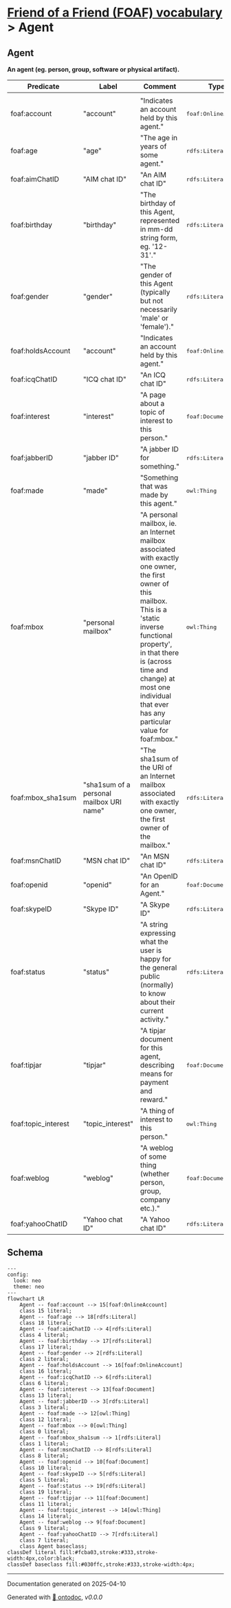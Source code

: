 # [Friend of a Friend (FOAF) vocabulary](../homepage.md) > Agent

## Agent

**An agent (eg. person, group, software or physical artifact).**

| Predicate                        | Label                            | Comment                              | Type |
| -------------------------------- | -------------------------------- | ------------------------------------ | ---- |
|   |
| foaf:account             | "account" | "Indicates an account held by this agent." |<kbd>foaf:OnlineAccount</kbd> |   |
| foaf:age             | "age" | "The age in years of some agent." |<kbd>rdfs:Literal</kbd> |   |
| foaf:aimChatID             | "AIM chat ID" | "An AIM chat ID" |<kbd>rdfs:Literal</kbd> |   |
| foaf:birthday             | "birthday" | "The birthday of this Agent, represented in mm-dd string form, eg. '12-31'." |<kbd>rdfs:Literal</kbd> |   |
| foaf:gender             | "gender" | "The gender of this Agent (typically but not necessarily 'male' or 'female')." |<kbd>rdfs:Literal</kbd> |   |
| foaf:holdsAccount             | "account" | "Indicates an account held by this agent." |<kbd>foaf:OnlineAccount</kbd> |   |
| foaf:icqChatID             | "ICQ chat ID" | "An ICQ chat ID" |<kbd>rdfs:Literal</kbd> |   |
| foaf:interest             | "interest" | "A page about a topic of interest to this person." |<kbd>foaf:Document</kbd> |   |
| foaf:jabberID             | "jabber ID" | "A jabber ID for something." |<kbd>rdfs:Literal</kbd> |   |
| foaf:made             | "made" | "Something that was made by this agent." |<kbd>owl:Thing</kbd> |   |
| foaf:mbox             | "personal mailbox" | "A  personal mailbox, ie. an Internet mailbox associated with exactly one owner, the first owner of this mailbox. This is a 'static inverse functional property', in that  there is (across time and change) at most one individual that ever has any particular value for foaf:mbox." |<kbd>owl:Thing</kbd> |   |
| foaf:mbox_sha1sum             | "sha1sum of a personal mailbox URI name" | "The sha1sum of the URI of an Internet mailbox associated with exactly one owner, the  first owner of the mailbox." |<kbd>rdfs:Literal</kbd> |   |
| foaf:msnChatID             | "MSN chat ID" | "An MSN chat ID" |<kbd>rdfs:Literal</kbd> |   |
| foaf:openid             | "openid" | "An OpenID for an Agent." |<kbd>foaf:Document</kbd> |   |
| foaf:skypeID             | "Skype ID" | "A Skype ID" |<kbd>rdfs:Literal</kbd> |   |
| foaf:status             | "status" | "A string expressing what the user is happy for the general public (normally) to know about their current activity." |<kbd>rdfs:Literal</kbd> |   |
| foaf:tipjar             | "tipjar" | "A tipjar document for this agent, describing means for payment and reward." |<kbd>foaf:Document</kbd> |   |
| foaf:topic_interest             | "topic_interest" | "A thing of interest to this person." |<kbd>owl:Thing</kbd> |   |
| foaf:weblog             | "weblog" | "A weblog of some thing (whether person, group, company etc.)." |<kbd>foaf:Document</kbd> |   |
| foaf:yahooChatID             | "Yahoo chat ID" | "A Yahoo chat ID" |<kbd>rdfs:Literal</kbd> |

## Schema

```mermaid
---
config:
  look: neo
  theme: neo
---
flowchart LR
    Agent -- foaf:account --> 15[foaf:OnlineAccount]
    class 15 literal;
    Agent -- foaf:age --> 18[rdfs:Literal]
    class 18 literal;
    Agent -- foaf:aimChatID --> 4[rdfs:Literal]
    class 4 literal;
    Agent -- foaf:birthday --> 17[rdfs:Literal]
    class 17 literal;
    Agent -- foaf:gender --> 2[rdfs:Literal]
    class 2 literal;
    Agent -- foaf:holdsAccount --> 16[foaf:OnlineAccount]
    class 16 literal;
    Agent -- foaf:icqChatID --> 6[rdfs:Literal]
    class 6 literal;
    Agent -- foaf:interest --> 13[foaf:Document]
    class 13 literal;
    Agent -- foaf:jabberID --> 3[rdfs:Literal]
    class 3 literal;
    Agent -- foaf:made --> 12[owl:Thing]
    class 12 literal;
    Agent -- foaf:mbox --> 0[owl:Thing]
    class 0 literal;
    Agent -- foaf:mbox_sha1sum --> 1[rdfs:Literal]
    class 1 literal;
    Agent -- foaf:msnChatID --> 8[rdfs:Literal]
    class 8 literal;
    Agent -- foaf:openid --> 10[foaf:Document]
    class 10 literal;
    Agent -- foaf:skypeID --> 5[rdfs:Literal]
    class 5 literal;
    Agent -- foaf:status --> 19[rdfs:Literal]
    class 19 literal;
    Agent -- foaf:tipjar --> 11[foaf:Document]
    class 11 literal;
    Agent -- foaf:topic_interest --> 14[owl:Thing]
    class 14 literal;
    Agent -- foaf:weblog --> 9[foaf:Document]
    class 9 literal;
    Agent -- foaf:yahooChatID --> 7[rdfs:Literal]
    class 7 literal;
    class Agent baseclass;
classDef literal fill:#fcba03,stroke:#333,stroke-width:4px,color:black;
classDef baseclass fill:#030ffc,stroke:#333,stroke-width:4px;
```

---

Documentation generated on 2025-04-10

Generated with [📑 ontodoc](https://github.com/StephaneBranly/ontodoc), *v0.0.0*